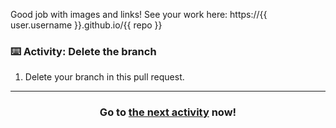 Good job with images and links! See your work here: https://{{ user.username }}.github.io/{{ repo }}

### :keyboard: Activity: Delete the branch

1. Delete your branch in this pull request.

<hr>
<h3 align="center">Go to <a href="{{ prUrl }}">the next activity</a> now!</h3>
